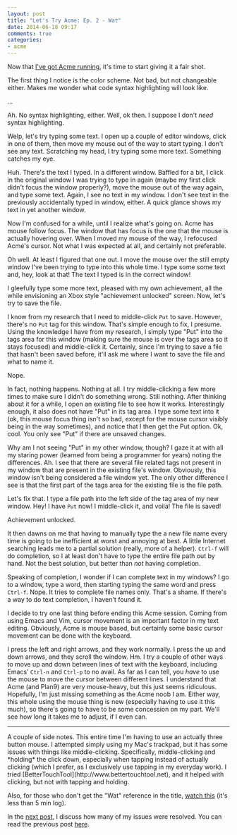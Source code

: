 ```yaml
---
layout: post
title: "Let's Try Acme: Ep. 2 - Wat"
date: 2014-06-18 09:17
comments: true
categories: 
- acme
---
```

Now that [I've got Acme running](/blog/2014/06/18/lets-try-acme-ep-1-hello/), it's time to start giving it a fair shot.
<!--more-->
The first thing I notice is the color scheme. Not bad, but not changeable either. Makes me wonder what code syntax highlighting will look like.

...

Ah. No syntax highlighting, either. Well, ok then. I suppose I don't *need* syntax highlighting.

Welp, let's try typing some text. I open up a couple of editor windows, click in one of them, then move my mouse out of the way to start typing. I don't see any text. Scratching my head, I try typing some more text. Something catches my eye.

Huh. There's the text I typed. In a different window. Baffled for a bit, I click in the original window I was trying to type in again (maybe my first click didn't focus the window properly?), move the mouse out of the way again, and type some text. Again, I see no text in my window. I don't see text in the previously accidentally typed in window, either. A quick glance shows my text in yet another window.

Now I'm confused for a while, until I realize what's going on. Acme has mouse follow focus. The window that has focus is the one that the mouse is actually hovering over. When I moved my mouse of the way, I refocused Acme's cursor. Not what I was expected at all, and certainly not preferable.

Oh well. At least I figured that one out. I move the mouse over the still empty window I've been trying to type into this whole time. I type some some text and, hey, look at that! The text I typed is in the correct window!

I gleefully type some more text, pleased with my own achievement, all the while envisioning an Xbox style "achievement unlocked" screen. Now, let's try to save the file.

I know from my research that I need to middle-click `Put` to save. However, there's no `Put` tag for this window. That's simple enough to fix, I presume. Using the knowledge I have from my research, I simply type "Put" into the tags area for this window (making sure the mouse is over the tags area so it stays focused) and middle-click it. Certainly, since I'm trying to save a file that hasn't been saved before, it'll ask me where I want to save the file and what to name it.

Nope.

In fact, nothing happens. Nothing at all. I try middle-clicking a few more times to make sure I didn't do something wrong. Still nothing. After thinking about it for a while, I open an existing file to see how it works. Interestingly enough, it also does not have "Put" in its tag area. I type some text into it (ok, this mouse focus thing isn't so bad, except for the mouse cursor visibly being in the way sometimes), and notice that I then get the Put option. Ok, cool. You only see "Put" if there are unsaved changes.

Why am I not seeing "Put" in my other window, though? I gaze it at with all my staring power (learned from being a programmer for years) noting the differences. Ah. I see that there are several file related tags not present in my window that are present in the existing file's window. Obviously, this window isn't being considered a file window yet. The only other difference I see is that the first part of the tags area for the existing file is the file path. 

Let's fix that. I type a file path into the left side of the tag area of my new window. Hey! I have `Put` now! I middle-click it, and voila! The file is saved!

Achievement unlocked.

It then dawns on me that having to manually type the a new file name every time is going to be inefficient at worst and annoying at best. A little Internet searching leads me to a partial solution (really, more of a helper). `Ctrl-f` will do completion, so I at least don't have to type the entire file path out by hand. Not the best solution, but better than *not* having completion.

Speaking of completion, I wonder if I can complete text in my windows? I go to a window, type a word, then starting typing the same word and press `Ctrl-f`. Nope. It tries to complete file names only. That's a shame. If there's a way to do text completion, I haven't found it.

I decide to try one last thing before ending this Acme session. Coming from using Emacs and Vim, cursor movement is an important factor in my text editing. Obviously, Acme is mouse based, but certainly some basic cursor movement can be done with the keyboard.

I press the left and right arrows, and they work normally. I press the up and down arrows, and they scroll the window. Hm. I try a couple of other ways to move up and down between lines of text with the keyboard, including Emacs' `Ctrl-n` and `Ctrl-p` to no avail. As far as I can tell, you *have* to use the mouse to move the cursor between different lines. I understand that Acme (and Plan9) are very mouse-heavy, but this just seems ridiculous. Hopefully, I'm just missing something as the Acme noob I am. Either way, this whole using the mouse thing is new (especially having to use it this much), so there's going to have to be some concession on my part. We'll see how long it takes me to adjust, if I even can.
<hr />
A couple of side notes. This entire time I'm having to use an actually three button mouse. I attempted simply using my Mac's trackpad, but it has some issues with things like middle-clicking. Specifically, middle-clicking and *holding* the click down, especially when tapping instead of actually clicking (which I prefer, as I exclusively use tapping in my everyday work). I tried [BetterTouchTool](http://www.bettertouchtool.net), and it helped with clicking, but not with tapping and holding.

Also, for those who don't get the "Wat" reference in the title, [watch this](https://www.destroyallsoftware.com/talks/wat) (it's less than 5 min log).

In the [next post](/blog/2014/06/19/lets-try-acme-ep-3-problem-solving/), I discuss how many of my issues were resolved. You can read the previous post [here](/blog/2014/06/18/lets-try-acme-ep-1-hello/).